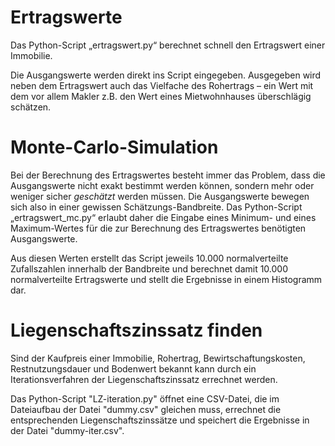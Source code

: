 # Ertragswerte
Das Python-Script „ertragswert.py“ berechnet schnell den Ertragswert einer Immobilie.

Die Ausgangswerte werden direkt ins Script eingegeben.
Ausgegeben wird neben dem Ertragswert auch das Vielfache des Rohertrags – ein Wert mit dem vor allem Makler z.B. den Wert eines Mietwohnhauses überschlägig schätzen.

# Monte-Carlo-Simulation
Bei der Berechnung des Ertragswertes besteht immer das Problem, dass die Ausgangswerte nicht exakt bestimmt werden können, sondern mehr oder weniger sicher *geschätzt* werden müssen. Die Ausgangswerte bewegen sich also in einer gewissen Schätzungs-Bandbreite.
Das Python-Script „ertragswert_mc.py“ erlaubt daher die Eingabe eines Minimum- und eines Maximum-Wertes für die zur Berechnung des Ertragswertes benötigten Ausgangswerte.

Aus diesen Werten erstellt das Script jeweils 10.000 normalverteilte Zufallszahlen innerhalb der Bandbreite und berechnet damit 10.000 normalverteilte Ertragswerte und stellt die Ergebnisse in einem Histogramm dar.

# Liegenschaftszinssatz finden
Sind der Kaufpreis einer Immobilie, Rohertrag, Bewirtschaftungskosten, Restnutzungsdauer und Bodenwert bekannt kann durch ein Iterationsverfahren der Liegenschaftszinssatz errechnet werden.

Das Python-Script "LZ-iteration.py" öffnet eine CSV-Datei, die im Dateiaufbau der Datei "dummy.csv" gleichen muss, errechnet die entsprechenden Liegenschaftszinssätze und speichert die Ergebnisse in der Datei "dummy-iter.csv".
